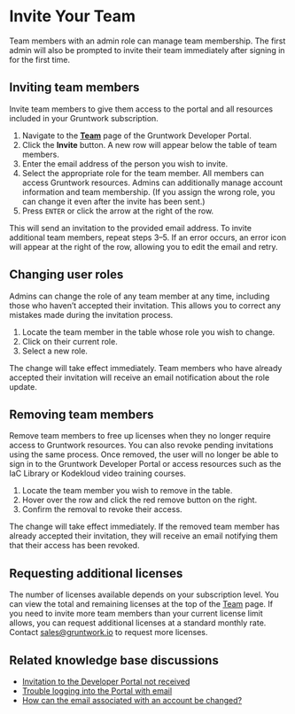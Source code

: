 # Invite Your Team

Team members with an admin role can manage team membership. The first admin will also be prompted to invite their team immediately after signing in for the first time.

## Inviting team members

Invite team members to give them access to the portal and all resources included in your Gruntwork subscription.

1. Navigate to the **[Team](https://app.gruntwork.io/team)** page of the Gruntwork Developer Portal.
2. Click the **Invite** button. A new row will appear below the table of team members.
3. Enter the email address of the person you wish to invite.
4. Select the appropriate role for the team member. All members can access Gruntwork resources. Admins can additionally manage account information and team membership. (If you assign the wrong role, you can change it even after the invite has been sent.)
5. Press `ENTER` or click the arrow at the right of the row.

This will send an invitation to the provided email address. To invite additional team members, repeat steps 3–5. If an error occurs, an error icon will appear at the right of the row, allowing you to edit the email and retry.

## Changing user roles

Admins can change the role of any team member at any time, including those who haven’t accepted their invitation. This allows you to correct any mistakes made during the invitation process.

1. Locate the team member in the table whose role you wish to change.
2. Click on their current role.
3. Select a new role.

The change will take effect immediately. Team members who have already accepted their invitation will receive an email notification about the role update.

## Removing team members

Remove team members to free up licenses when they no longer require access to Gruntwork resources. You can also revoke pending invitations using the same process. Once removed, the user will no longer be able to sign in to the Gruntwork Developer Portal or access resources such as the IaC Library or Kodekloud video training courses.

1. Locate the team member you wish to remove in the table.
2. Hover over the row and click the red remove button on the right.
3. Confirm the removal to revoke their access.

The change will take effect immediately. If the removed team member has already accepted their invitation, they will receive an email notifying them that their access has been revoked.

## Requesting additional licenses

The number of licenses available depends on your subscription level. You can view the total and remaining licenses at the top of the [Team](https://app.gruntwork.io/team) page. If you need to invite more team members than your current license limit allows, you can request additional licenses at a standard monthly rate. Contact sales@gruntwork.io to request more licenses.

## Related knowledge base discussions

- [Invitation to the Developer Portal not received](https://github.com/orgs/gruntwork-io/discussions/716)
- [Trouble logging into the Portal with email](https://github.com/orgs/gruntwork-io/discussions/395)
- [How can the email associated with an account be changed?](https://github.com/orgs/gruntwork-io/discussions/714)
